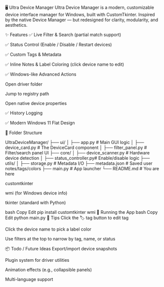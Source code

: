 🖥️ Ultra Device Manager
Ultra Device Manager is a modern, customizable device interface manager for Windows, built with CustomTkinter.
Inspired by the native Device Manager — but redesigned for clarity, modularity, and aesthetics.


✨ Features
✅ Live Filter & Search (partial match support)

✅ Status Control (Enable / Disable / Restart devices)

✅ Custom Tags & Metadata

✅ Inline Notes & Label Coloring (click device name to edit)

✅ Windows-like Advanced Actions

Open driver folder

Jump to registry path

Open native device properties

✅ History Logging

✅ Modern Windows 11 Flat Design

📁 Folder Structure

UltraDeviceManager/
├── ui/
│   ├── app.py              # Main GUI logic
│   ├── device_card.py      # The DeviceCard component
│   ├── filter_panel.py     # Filter/search panel UI
├── core/
│   ├── device_scanner.py   # Hardware device detection
│   ├── status_controller.py# Enable/disable logic
├── utils/
│   ├── storage.py          # Metadata I/O
├── metadata.json           # Saved user notes/tags/colors
├── main.py                 # App launcher
└── README.md               # You are here

customtkinter

wmi (for Windows device info)

tkinter (standard with Python)

bash
Copy
Edit
pip install customtkinter wmi
🚀 Running the App
bash
Copy
Edit
python main.py
🧠 Tips
Click the 🏷 tag button to edit tag

Click the device name to pick a label color

Use filters at the top to narrow by tag, name, or status

📦 Todo / Future Ideas
Export/import device snapshots

Plugin system for driver utilities

Animation effects (e.g., collapsible panels)

Multi-language support
